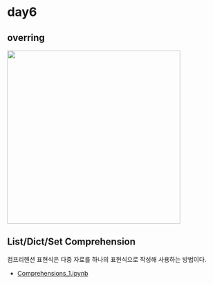 # day6

## overring

<img src='https://i2.wp.com/www.studytonight.com/java/images/overloading-vs-overriding.jpg' width='400'>
                                                                                             

## List/Dict/Set Comprehension

컴프리헨션 표현식은 다중 자료를 하나의 표현식으로 작성해 사용하는 방법이다.

- [Comprehensions_1.ipynb](/day6/Comprehensions_1.ipynb)
